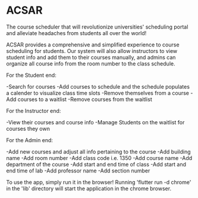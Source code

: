 # ACSAR
The course scheduler that will revolutionize universities' scheduling portal and alleviate headaches from students all over the world!

ACSAR provides a comprehensive and simplified experience to course scheduling for students. Our system will also allow instructors to view student info and add them to their courses manually, and admins can organize all course info from the room number to the class schedule.


For the Student end:

  -Search for courses
  -Add courses to schedule and the schedule populates a calender to visualize class time slots
  -Remove themselves from a course
  -Add courses to a waitlist
  -Remove courses from the waitlist

For the Instructor end:

  -View their courses and course info
  -Manage Students on the waitlist for courses they own

For the Admin end:

  -Add new courses and adjust all info pertaining to the course
  -Add building name
  -Add room number
  -Add class code i.e. 1350
  -Add course name 
  -Add department of the course
  -Add start and end time of class
  -Add start and end time of lab
  -Add professor name
  -Add section number

To use the app, simply run it in the browser! Running 'flutter run -d chrome' in the 'lib' directory will start the application in the chrome browser. 










